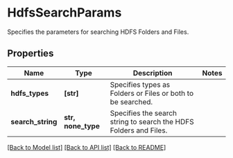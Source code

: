 # HdfsSearchParams

Specifies the parameters for searching HDFS Folders and Files.

## Properties
Name | Type | Description | Notes
------------ | ------------- | ------------- | -------------
**hdfs_types** | **[str]** | Specifies types as Folders or Files or both to be searched. | 
**search_string** | **str, none_type** | Specifies the search string to search the HDFS Folders and Files. | 

[[Back to Model list]](../README.md#documentation-for-models) [[Back to API list]](../README.md#documentation-for-api-endpoints) [[Back to README]](../README.md)


